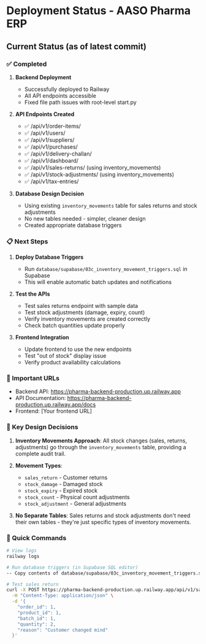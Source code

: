 # Deployment Status - AASO Pharma ERP

## Current Status (as of latest commit)

### ✅ Completed
1. **Backend Deployment**
   - Successfully deployed to Railway
   - All API endpoints accessible
   - Fixed file path issues with root-level start.py

2. **API Endpoints Created**
   - ✅ /api/v1/order-items/
   - ✅ /api/v1/users/
   - ✅ /api/v1/suppliers/
   - ✅ /api/v1/purchases/
   - ✅ /api/v1/delivery-challan/
   - ✅ /api/v1/dashboard/
   - ✅ /api/v1/sales-returns/ (using inventory_movements)
   - ✅ /api/v1/stock-adjustments/ (using inventory_movements)
   - ✅ /api/v1/tax-entries/

3. **Database Design Decision**
   - Using existing `inventory_movements` table for sales returns and stock adjustments
   - No new tables needed - simpler, cleaner design
   - Created appropriate database triggers

### 📋 Next Steps

1. **Deploy Database Triggers**
   - Run `database/supabase/03c_inventory_movement_triggers.sql` in Supabase
   - This will enable automatic batch updates and notifications

2. **Test the APIs**
   - Test sales returns endpoint with sample data
   - Test stock adjustments (damage, expiry, count)
   - Verify inventory movements are created correctly
   - Check batch quantities update properly

3. **Frontend Integration**
   - Update frontend to use the new endpoints
   - Test "out of stock" display issue
   - Verify product availability calculations

### 🔗 Important URLs
- Backend API: https://pharma-backend-production.up.railway.app
- API Documentation: https://pharma-backend-production.up.railway.app/docs
- Frontend: [Your frontend URL]

### 📝 Key Design Decisions
1. **Inventory Movements Approach**: All stock changes (sales, returns, adjustments) go through the `inventory_movements` table, providing a complete audit trail.

2. **Movement Types**:
   - `sales_return` - Customer returns
   - `stock_damage` - Damaged stock
   - `stock_expiry` - Expired stock
   - `stock_count` - Physical count adjustments
   - `stock_adjustment` - General adjustments

3. **No Separate Tables**: Sales returns and stock adjustments don't need their own tables - they're just specific types of inventory movements.

### 🚀 Quick Commands
```bash
# View logs
railway logs

# Run database triggers (in Supabase SQL editor)
-- Copy contents of database/supabase/03c_inventory_movement_triggers.sql

# Test sales return
curl -X POST https://pharma-backend-production.up.railway.app/api/v1/sales-returns/ \
  -H "Content-Type: application/json" \
  -d '{
    "order_id": 1,
    "product_id": 1,
    "batch_id": 1,
    "quantity": 2,
    "reason": "Customer changed mind"
  }'
```
